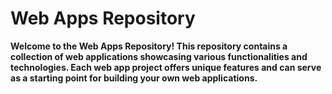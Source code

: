 # Web Apps Repository

**Welcome to the Web Apps Repository! This repository contains a collection of web applications showcasing various functionalities and technologies. Each web app project offers unique features and can serve as a starting point for building your own web applications.**
